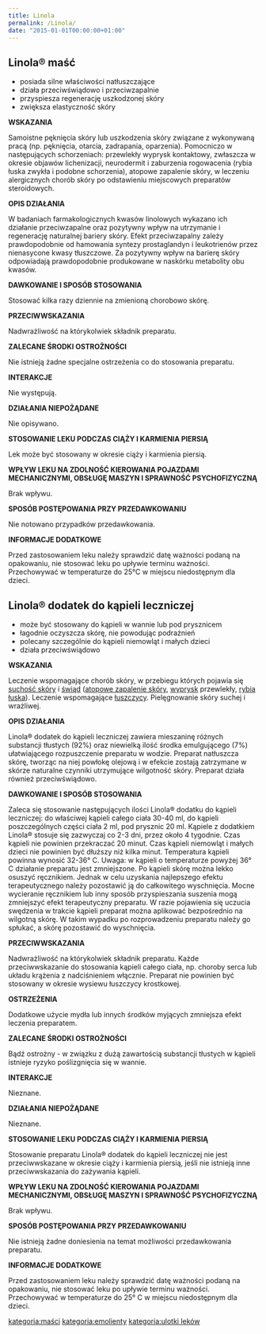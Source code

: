 ```yaml
---
title: Linola
permalink: /Linola/
date: "2015-01-01T00:00:00+01:00"
---
```


Linola® maść
------------

-   posiada silne właściwości natłuszczające
-   działa przeciwświądowo i przeciwzapalnie
-   przyspiesza regenerację uszkodzonej skóry
-   zwiększa elastyczność skóry

**WSKAZANIA**

Samoistne pęknięcia skóry lub uszkodzenia skóry związane z wykonywaną pracą (np. pęknięcia, otarcia, zadrapania, oparzenia). Pomocniczo w następujących schorzeniach: przewlekły wyprysk kontaktowy, zwłaszcza w okresie objawów lichenizacji, neurodermit i zaburzenia rogowacenia (rybia łuska zwykła i podobne schorzenia), atopowe zapalenie skóry, w leczeniu alergicznych chorób skóry po odstawieniu miejscowych preparatów steroidowych.

**OPIS DZIAŁANIA**

W badaniach farmakologicznych kwasów linolowych wykazano ich działanie przeciwzapalne oraz pozytywny wpływ na utrzymanie i regenerację naturalnej bariery skóry. Efekt przeciwzapalny zależy prawdopodobnie od hamowania syntezy prostaglandyn i leukotrienów przez nienasycone kwasy tłuszczowe. Za pozytywny wpływ na barierę skóry odpowiadają prawdopodobnie produkowane w naskórku metabolity obu kwasów.

**DAWKOWANIE I SPOSÓB STOSOWANIA**

Stosować kilka razy dziennie na zmienioną chorobowo skórę.

**PRZECIWWSKAZANIA**

Nadwrażliwość na którykolwiek składnik preparatu.

**ZALECANE ŚRODKI OSTROŻNOŚCI**

Nie istnieją żadne specjalne ostrzeżenia co do stosowania preparatu.

**INTERAKCJE**

Nie występują.

**DZIAŁANIA NIEPOŻĄDANE**

Nie opisywano.

**STOSOWANIE LEKU PODCZAS CIĄŻY I KARMIENIA PIERSIĄ**

Lek może być stosowany w okresie ciąży i karmienia piersią.

**WPŁYW LEKU NA ZDOLNOŚĆ KIEROWANIA POJAZDAMI MECHANICZNYMI, OBSŁUGĘ MASZYN I SPRAWNOŚĆ PSYCHOFIZYCZNĄ**

Brak wpływu.

**SPOSÓB POSTĘPOWANIA PRZY PRZEDAWKOWANIU**

Nie notowano przypadków przedawkowania.

**INFORMACJE DODATKOWE**

Przed zastosowaniem leku należy sprawdzić datę ważności podaną na opakowaniu, nie stosować leku po upływie terminu ważności. Przechowywać w temperaturze do 25°C w miejscu niedostępnym dla dzieci.

Linola® dodatek do kąpieli leczniczej
-------------------------------------

-   może być stosowany do kąpieli w wannie lub pod prysznicem
-   łagodnie oczyszcza skórę, nie powodując podrażnień
-   polecany szczególnie do kąpieli niemowląt i małych dzieci
-   działa przeciwświądowo

**WSKAZANIA**

Leczenie wspomagające chorób skóry, w przebiegu których pojawia się [suchość skóry](/atopedia/suchość_skóry "wikilink") i [świąd](/atopedia/świąd "wikilink") ([atopowe zapalenie skóry](/atopedia/atopowe_zapalenie_skóry "wikilink"), [wyprysk](/atopedia/wyprysk "wikilink") przewlekły, [rybia łuska](/atopedia/rybia_łuska "wikilink")). Leczenie wspomagające [łuszczycy](/atopedia/łuszczyca "wikilink"). Pielęgnowanie skóry suchej i wrażliwej.

**OPIS DZIAŁANIA**

Linola® dodatek do kąpieli leczniczej zawiera mieszaninę różnych substancji tłustych (92%) oraz niewielką ilość środka emulgującego (7%) ułatwiającego rozpuszczenie preparatu w wodzie. Preparat natłuszcza skórę, tworząc na niej powłokę olejową i w efekcie zostają zatrzymane w skórze naturalne czynniki utrzymujące wilgotność skóry. Preparat działa również przeciwświądowo.

**DAWKOWANIE I SPOSÓB STOSOWANIA**

Zaleca się stosowanie następujących ilości Linola® dodatku do kąpieli leczniczej: do właściwej kąpieli całego ciała 30-40 ml, do kąpieli poszczególnych części ciała 2 ml, pod prysznic 20 ml. Kąpiele z dodatkiem Linola® stosuje się zazwyczaj co 2-3 dni, przez około 4 tygodnie. Czas kąpieli nie powinien przekraczać 20 minut. Czas kąpieli niemowląt i małych dzieci nie powinien być dłuższy niż kilka minut. Temperatura kąpieli powinna wynosić 32-36° C. Uwaga: w kąpieli o temperaturze powyżej 36° C działanie preparatu jest zmniejszone. Po kąpieli skórę można lekko osuszyć ręcznikiem. Jednak w celu uzyskania najlepszego efektu terapeutycznego należy pozostawić ją do całkowitego wyschnięcia. Mocne wycieranie ręcznikiem lub inny sposób przyspieszania suszenia mogą zmniejszyć efekt terapeutyczny preparatu. W razie pojawienia się uczucia swędzenia w trakcie kąpieli preparat można aplikować bezpośrednio na wilgotną skórę. W takim wypadku po rozprowadzeniu preparatu należy go spłukać, a skórę pozostawić do wyschnięcia.

**PRZECIWWSKAZANIA**

Nadwrażliwość na którykolwiek składnik preparatu. Każde przeciwwskazanie do stosowania kąpieli całego ciała, np. choroby serca lub układu krążenia z nadciśnieniem włącznie. Preparat nie powinien być stosowany w okresie wysiewu łuszczycy krostkowej.

**OSTRZEŻENIA**

Dodatkowe użycie mydła lub innych środków myjących zmniejsza efekt leczenia preparatem.

**ZALECANE ŚRODKI OSTROŻNOŚCI**

Bądź ostrożny - w związku z dużą zawartością substancji tłustych w kąpieli istnieje ryzyko poślizgnięcia się w wannie.

**INTERAKCJE**

Nieznane.

**DZIAŁANIA NIEPOŻĄDANE**

Nieznane.

**STOSOWANIE LEKU PODCZAS CIĄŻY I KARMIENIA PIERSIĄ**

Stosowanie preparatu Linola® dodatek do kąpieli leczniczej nie jest przeciwwskazane w okresie ciąży i karmienia piersią, jeśli nie istnieją inne przeciwwskazania do zażywania kąpieli.

**WPŁYW LEKU NA ZDOLNOŚĆ KIEROWANIA POJAZDAMI MECHANICZNYMI, OBSŁUGĘ MASZYN I SPRAWNOŚĆ PSYCHOFIZYCZNĄ**

Brak wpływu.

**SPOSÓB POSTĘPOWANIA PRZY PRZEDAWKOWANIU**

Nie istnieją żadne doniesienia na temat możliwości przedawkowania preparatu.

**INFORMACJE DODATKOWE**

Przed zastosowaniem leku należy sprawdzić datę ważności podaną na opakowaniu, nie stosować leku po upływie terminu ważności. Przechowywać w temperaturze do 25° C w miejscu niedostępnym dla dzieci.

[kategoria:maści](/atopedia/kategoria:maści "wikilink") [kategoria:emolienty](/atopedia/kategoria:emolienty "wikilink") [kategoria:ulotki leków](/atopedia/kategoria:ulotki_leków "wikilink")